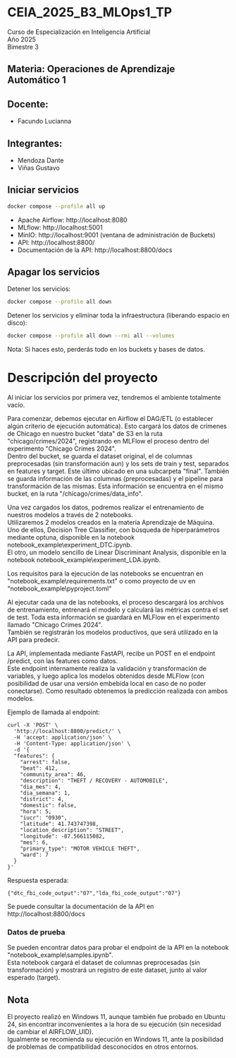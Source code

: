 # CEIA_2025_B3_MLOps1_TP

Curso de Especialización en Inteligencia Artificial  
Año 2025  
Bimestre 3  

## Materia: Operaciones de Aprendizaje Automático 1  

## Docente:
* Facundo Lucianna

## Integrantes:
* Mendoza Dante
* Viñas Gustavo


## Iniciar servicios

```bash
docker compose --profile all up
```

   - Apache Airflow: http://localhost:8080
   - MLflow: http://localhost:5001
   - MinIO: http://localhost:9001 (ventana de administración de Buckets)
   - API: http://localhost:8800/
   - Documentación de la API: http://localhost:8800/docs

## Apagar los servicios

Detener los servicios:

```bash
docker compose --profile all down
```

Detener los servicios y eliminar toda la infraestructura (liberando espacio en disco):

```bash
docker compose --profile all down --rmi all --volumes
```
Nota: Si haces esto, perderás todo en los buckets y bases de datos.

# Descripción del proyecto

Al iniciar los servicios por primera vez, tendremos el ambiente totalmente vacío.  

Para comenzar, debemos ejecutar en Airflow el DAG/ETL (o establecer algún criterio de ejecución automática). Esto cargará los datos de crímenes de Chicago en nuestro bucket "data" de S3 en la ruta "chicago/crimes/2024", registrando en MLFlow el proceso dentro del experimento "Chicago Crimes 2024".  
Dentro del bucket, se guarda el dataset original, el de columnas preprocesadas (sin transformación aun) y los sets de train y test, separados en features y target. Este último ubicado en una subcarpeta "final".
También se guarda información de las columnas (preprocesadas) y el pipeline para transformación de las mismas. Esta información se encuentra en el mismo bucket, en la ruta "/chicago/crimes/data_info".

Una vez cargados los datos, podremos realizar el entrenamiento de nuestros modelos a través de 2 notebooks.  
Utilizaremos 2 modelos creados en la materia Aprendizaje de Máquina.  
Uno de ellos, Decision Tree Classifier, con búsqueda de hiperparámetros mediante optuna, disponible en la notebook notebook_example\experiment_DTC.ipynb.  
El otro, un modelo sencillo de Linear Discriminant Analysis, disponible en la notebook notebook_example\experiment_LDA.ipynb.

Los requisitos para la ejecución de las notebooks se encuentran en "notebook_example\requirements.txt" o como proyecto de uv en "notebook_example\pyproject.toml"

Al ejecutar cada una de las notebooks, el proceso descargará los archivos de entrenamiento, entrenará el modelo y calculará las métricas contra el set de test. Toda esta información se guardará en MLFlow en el experimento llamado "Chicago Crimes 2024".  
También se registrarán los modelos productivos, que será utilizado en la API para predecir.  

La API, implementada mediante FastAPI, recibe un POST en el endpoint /predict, con las features como datos.  
Este endpoint internamente realiza la validación y transformación de variables, y luego aplica los modelos obtenidos desde MLFlow (con posibilidad de usar una versión embebida local en caso de no poder conectarse). Como resultado obtenemos la predicción realizada con ambos modelos.  

Ejemplo de llamada al endpoint:
```
curl -X 'POST' \
  'http://localhost:8800/predict/' \
  -H 'accept: application/json' \
  -H 'Content-Type: application/json' \
  -d '{
  "features": {
    "arrest": false,
    "beat": 412,
    "community_area": 46,
    "description": "THEFT / RECOVERY - AUTOMOBILE",
    "dia_mes": 4,
    "dia_semana": 1,
    "district": 4,
    "domestic": false,
    "hora": 5,
    "iucr": "0930",
    "latitude": 41.743747398,
    "location_description": "STREET",
    "longitude": -87.566115082,
    "mes": 6,
    "primary_type": "MOTOR VEHICLE THEFT",
    "ward": 7
  }
}'
```

Respuesta esperada:
```
{"dtc_fbi_code_output":"07","lda_fbi_code_output":"07"}
```

Se puede consultar la documentación de la API en http://localhost:8800/docs

### Datos de prueba
Se pueden encontrar datos para probar el endpoint de la API en la notebook "notebook_example\samples.ipynb".  
Esta notebook cargará el dataset de columnas preprocesadas (sin transformación) y mostrará un registro de este dataset, junto al valor esperado (target).

## Nota
El proyecto realizó en Windows 11, aunque también fue probado en Ubuntu 24, sin encontrar inconvenientes a la hora de su ejecución (sin necesidad de cambiar el AIRFLOW_UID).  
Igualmente se recomienda su ejecución en Windows 11, ante la posibilidad de problemas de compatibilidad desconocidos en otros entornos.
